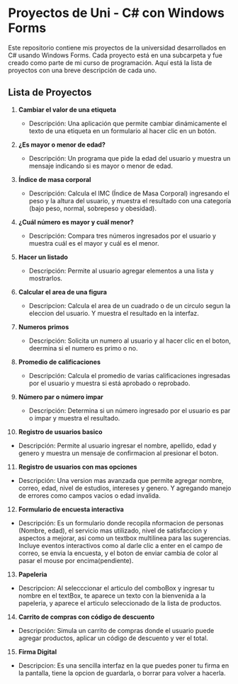 # Proyectos de Uni - C# con Windows Forms

Este repositorio contiene mis proyectos de la universidad desarrollados en C# usando Windows Forms. Cada proyecto está en una subcarpeta y fue creado como parte de mi curso de programación. Aquí está la lista de proyectos con una breve descripción de cada uno.

## Lista de Proyectos

1. **Cambiar el valor de una etiqueta**  
   - Descripción: Una aplicación que permite cambiar dinámicamente el texto de una etiqueta en un formulario al hacer clic en un botón.

2. **¿Es mayor o menor de edad?**  
   - Descripción: Un programa que pide la edad del usuario y muestra un mensaje indicando si es mayor o menor de edad.

3. **Índice de masa corporal**  
   - Descripción: Calcula el IMC (Índice de Masa Corporal) ingresando el peso y la altura del usuario, y muestra el resultado con una categoría (bajo peso, normal, sobrepeso y obesidad).

4. **¿Cuál número es mayor y cuál menor?**  
   - Descripción: Compara tres números ingresados por el usuario y muestra cuál es el mayor y cuál es el menor.

5. **Hacer un listado**   
   - Descripción: Permite al usuario agregar elementos a una lista y mostrarlos.

6. **Calcular el area de una figura**
   - Descripcion: Calcula el area de un cuadrado o de un circulo segun la eleccion del usuario. Y muestra el resultado en la interfaz.

7. **Numeros primos**
   - Descripción: Solicita un numero al usuario y al hacer clic en el boton, deermina si el numero es primo o no.

8. **Promedio de calificaciones**   
   - Descripción: Calcula el promedio de varias calificaciones ingresadas por el usuario y muestra si está aprobado o reprobado.

9. **Número par o número impar**  
   - Descripción: Determina si un número ingresado por el usuario es par o impar y muestra el resultado.

10. **Registro de usuarios basico**
   - Descripción: Permite al usuario ingresar el nombre, apellido, edad y genero y muestra un mensaje de confirmacion al presionar el boton.

11. **Registro de usuarios con mas opciones**
   - Descripción: Una version mas avanzada que permite agregar nombre, correo, edad, nivel de estudios, intereses y genero. Y agregando manejo de errores como campos vacios o edad invalida.

12. **Formulario de encuesta interactiva**
   - Descripción: Es un formulario donde recopila nformacion de personas (Nombre, edad), el servicio mas utilizado, nivel de satisfaccion y aspectos a mejorar, asi como un textbox multilinea para las sugerencias. Incluye eventos interactivos como al darle clic a enter en el campo de correo, se envia la encuesta, y el boton de enviar cambia de color al pasar el mouse por encima(pendiente).

13. **Papeleria**
   - Descripcion: Al selecccionar el articulo del comboBox y ingresar tu nombre en el textBox, te aparece un texto con la bienvenida a la papeleria, y aparece el articulo seleccionado de la lista de productos.

14. **Carrito de compras con código de descuento**  
   - Descripción: Simula un carrito de compras donde el usuario puede agregar productos, aplicar un código de descuento y ver el total.

15. **Firma Digital**
   - Descripcion: Es una sencilla interfaz en la que puedes poner tu firma en la pantalla, tiene la opcion de guardarla, o borrar para volver a hacerla.
     
